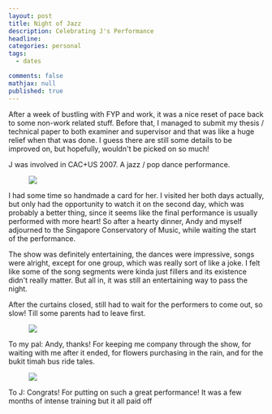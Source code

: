 ```yaml
---
layout: post
title: Night of Jazz
description: Celebrating J's Performance
headline:  
categories: personal
tags:
  - dates

comments: false
mathjax: null
published: true
---
```



After a week of bustling with FYP and work, it was a nice reset of pace back to some non-work related stuff. Before that, I managed to submit my thesis / technical paper to both examiner and supervisor and that was like a huge relief when that was done. I guess there are still some details to be improved on, but hopefully, wouldn't be picked on so much!

J was involved in CAC+US 2007. A jazz / pop dance performance.

<figure>
<a href="http://3.bp.blogspot.com/_m5e8Pqc8k3c/Rg8LqP3dUFI/AAAAAAAAA_I/HBRO8gb-hUc/s1600/collage.jpg"><img src="http://3.bp.blogspot.com/_m5e8Pqc8k3c/Rg8LqP3dUFI/AAAAAAAAA_I/HBRO8gb-hUc/s800/collage.jpg"></a>
</figure>

I had some time so handmade a card for her. I visited her both days actually, but only had the opportunity to watch it on the second day, which was probably a better thing, since it seems like the final performance is usually performed with more heart! So after a hearty dinner, Andy and myself adjourned to the Singapore Conservatory of Music, while waiting the start of the performance.

The show was definitely entertaining, the dances were impressive, songs were alright, except for one group, which was really sort of like a joke. I felt like some of the song segments were kinda just fillers and its existence didn't really matter. But all in, it was still an entertaining way to pass the night.

After the curtains closed, still had to wait for the performers to come out, so slow! Till some parents had to leave first.

<figure>
<a href="http://3.bp.blogspot.com/_m5e8Pqc8k3c/Rg8cSP3dUII/AAAAAAAAA_g/0zvFNWLHL38/s1600/andy.jpg"><img src="http://3.bp.blogspot.com/_m5e8Pqc8k3c/Rg8cSP3dUII/AAAAAAAAA_g/0zvFNWLHL38/s800/andy.jpg"></a>
</figure>

To my pal: Andy, thanks! For keeping me company through the show, for waiting with me after it ended, for flowers purchasing in the rain, and for the bukit timah bus ride tales.

<figure>
<a href="http://2.bp.blogspot.com/_m5e8Pqc8k3c/Rg8JR_3dUCI/AAAAAAAAA-w/AE9Shg351_Q/s1600/jiali.jpg"><img src="http://2.bp.blogspot.com/_m5e8Pqc8k3c/Rg8JR_3dUCI/AAAAAAAAA-w/AE9Shg351_Q/s800/jiali.jpg"></a>
</figure>

To J: Congrats! For putting on such a great performance!
It was a few months of intense training but it all paid off
